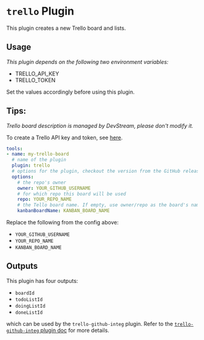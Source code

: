# `trello` Plugin

This plugin creates a new Trello board and lists.

## Usage

_This plugin depends on the following two environment variables:_

- TRELLO_API_KEY
- TRELLO_TOKEN

Set the values accordingly before using this plugin.

## Tips:
_Trello board description is managed by DevStream, please don't modify it._

To create a Trello API key and token, see [here](https://trello.com/app-key).

```yaml
tools:
- name: my-trello-board
  # name of the plugin
  plugin: trello
  # options for the plugin, checkout the version from the GitHub releases
  options:
    # the repo's owner
    owner: YOUR_GITHUB_USERNAME
    # for which repo this board will be used
    repo: YOUR_REPO_NAME
    # the Tello board name. If empty, use owner/repo as the board's name.
    kanbanBoardName: KANBAN_BOARD_NAME
```

Replace the following from the config above:

- `YOUR_GITHUB_USERNAME`
- `YOUR_REPO_NAME`
- `KANBAN_BOARD_NAME`

## Outputs

This plugin has four outputs:

- `boardId`
- `todoListId`
- `doingListId`
- `doneListId`

which can be used by the `trello-github-integ` plugin. Refer to the [`trello-github-integ` plugin doc](./trello-github-integ.md) for more details.
